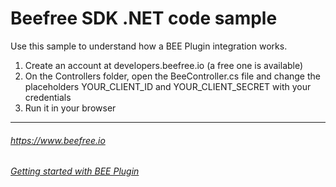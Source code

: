 # Beefree SDK .NET code sample
Use this sample to understand how a BEE Plugin integration works.

1. Create an account at developers.beefree.io (a free one is available)
2. On the Controllers folder, open the BeeController.cs file and change the placeholders YOUR_CLIENT_ID and YOUR_CLIENT_SECRET with your credentials
3. Run it in your browser

-------------------------

###### https://www.beefree.io
###### [Getting started with BEE Plugin](http://help.beefree.io/hc/en-us/sections/201052881-Getting-started-with-BEE-Plugin)
